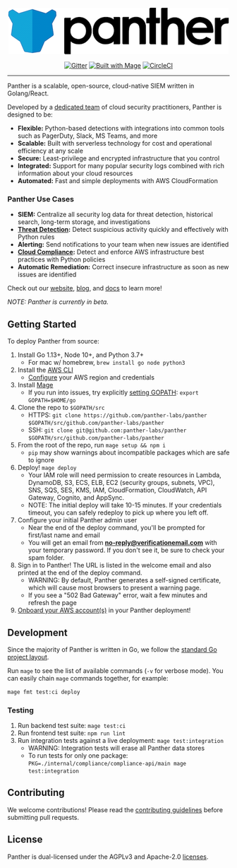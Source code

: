 <p align="center">
  <img src="docs/img/logo-banner.png"/>
</p>

<p align="center">
  <a href="https://gitter.im/runpanther/community?utm_source=badge&utm_medium=badge&utm_campaign=pr-badge"><img src="https://badges.gitter.im/runpanther/community.svg" alt="Gitter"/></a>
  <a href="https://magefile.org"><img src="https://magefile.org/badge.svg" alt="Built with Mage"/></a>
  <a href="https://circleci.com/gh/panther-labs/panther"><img src="https://circleci.com/gh/panther-labs/panther.svg?style=svg" alt="CircleCI"/></a>
</p>

---

Panther is a scalable, open-source, cloud-native SIEM written in Golang/React.

Developed by a [dedicated team](https://runpanther.io/about/) of cloud security practitioners, Panther is designed to be:

- **Flexible:** Python-based detections with integrations into common tools such as PagerDuty, Slack, MS Teams, and more
- **Scalable:** Built with serverless technology for cost and operational efficiency at any scale
- **Secure:** Least-privilege and encrypted infrastructure that you control
- **Integrated:** Support for many popular security logs combined with rich information about your cloud resources
- **Automated:** Fast and simple deployments with AWS CloudFormation

### Panther Use Cases

- **SIEM:** Centralize all security log data for threat detection, historical search, long-term storage, and investigations
- **[Threat Detection](https://runpanther.io/log-analysis):** Detect suspicious activity quickly and effectively with Python rules
- **Alerting:** Send notifications to your team when new issues are identified
- **[Cloud Compliance](https://runpanther.io/compliance/):** Detect and enforce AWS infrastructure best practices with Python policies
- **Automatic Remediation:** Correct insecure infrastructure as soon as new issues are identified

Check out our [website](https://runpanther.io), [blog](https://blog.runpanther.io), and [docs](https://docs.runpanther.io) to learn more!

_NOTE: Panther is currently in beta._

## Getting Started

To deploy Panther from source:

1. Install Go 1.13+, Node 10+, and Python 3.7+
   - For mac w/ homebrew, `brew install go node python3`
2. Install the [AWS CLI](https://docs.aws.amazon.com/cli/latest/userguide/install-cliv1.html)
   - [Configure](https://docs.aws.amazon.com/cli/latest/userguide/cli-chap-configure.html) your AWS region and credentials
3. Install [Mage](https://magefile.org/#installation)
   - If you run into issues, try explicitly [setting GOPATH](https://github.com/golang/go/wiki/SettingGOPATH): `export GOPATH=$HOME/go`
4. Clone the repo to `$GOPATH/src`
   - HTTPS: `git clone https://github.com/panther-labs/panther $GOPATH/src/github.com/panther-labs/panther`
   - SSH: `git clone git@github.com:panther-labs/panther $GOPATH/src/github.com/panther-labs/panther`
5. From the root of the repo, run `mage setup && npm i`
   - `pip` may show warnings about incompatible packages which are safe to ignore
6. Deploy! `mage deploy`
   - Your IAM role will need permission to create resources in Lambda, DynamoDB, S3, ECS, ELB, EC2 (security groups, subnets, VPC), SNS, SQS, SES, KMS, IAM, CloudFormation, CloudWatch, API Gateway, Cognito, and AppSync.
   - NOTE: The initial deploy will take 10-15 minutes. If your credentials timeout, you can safely redeploy to pick up where you left off.
7. Configure your initial Panther admin user
   - Near the end of the deploy command, you'll be prompted for first/last name and email
   - You will get an email from **no-reply@verificationemail.com** with your temporary password. If you don't see it, be sure to check your spam folder.
8. Sign in to Panther! The URL is listed in the welcome email and also printed at the end of the deploy command.
   - WARNING: By default, Panther generates a self-signed certificate, which will cause most browsers to present a warning page.
   - If you see a "502 Bad Gateway" error, wait a few minutes and refresh the page
9. [Onboard your AWS account(s)](https://docs.runpanther.io/quick-start) in your Panther deployment!

## Development

Since the majority of Panther is written in Go, we follow the [standard Go project layout](https://github.com/golang-standards/project-layout).

Run `mage` to see the list of available commands (`-v` for verbose mode). You can easily chain `mage` commands together, for example:

```bash
mage fmt test:ci deploy
```

### Testing

1. Run backend test suite: `mage test:ci`
2. Run frontend test suite: `npm run lint`
3. Run integration tests against a live deployment: `mage test:integration`
   - WARNING: Integration tests will erase all Panther data stores
   - To run tests for only one package: `PKG=./internal/compliance/compliance-api/main mage test:integration`

## Contributing

We welcome contributions! Please read the [contributing guidelines](https://github.com/panther-labs/panther/blob/master/docs/CONTRIBUTING.md) before submitting pull requests.

## License

Panther is dual-licensed under the AGPLv3 and Apache-2.0 [licenses](https://github.com/panther-labs/panther/blob/master/LICENSE).
